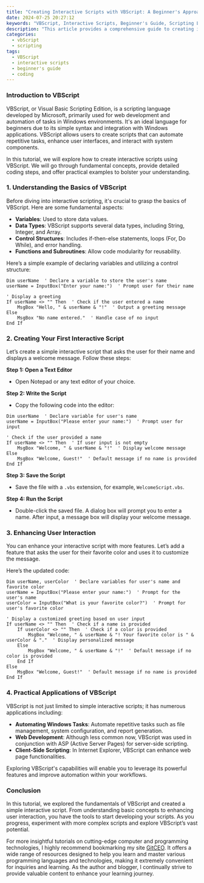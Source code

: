 ```yaml
---
title: "Creating Interactive Scripts with VBScript: A Beginner's Approach"
date: 2024-07-25 20:27:12
keywords: "VBScript, Interactive Scripts, Beginner's Guide, Scripting Language, Learn VBScript"
description: "This article provides a comprehensive guide to creating interactive scripts using VBScript. It covers VBScript fundamentals, step-by-step coding instructions, practical examples, and tips for beginners. Ideal for anyone looking to enhance their scripting skills, this guide ensures easy understanding and application of VBScript in various projects. Explore the benefits of VBScript for automating tasks, building user interfaces, and enhancing productivity. By the end of this tutorial, beginners will be equipped with the essential knowledge to create interactive scripts that make their workflows efficient and effective."
categories:
  - vbScript
  - scripting
tags:
  - VBScript
  - interactive scripts
  - beginner's guide
  - coding
---
```


### Introduction to VBScript

VBScript, or Visual Basic Scripting Edition, is a scripting language developed by Microsoft, primarily used for web development and automation of tasks in Windows environments. It's an ideal language for beginners due to its simple syntax and integration with Windows applications. VBScript allows users to create scripts that can automate repetitive tasks, enhance user interfaces, and interact with system components.

In this tutorial, we will explore how to create interactive scripts using VBScript. We will go through fundamental concepts, provide detailed coding steps, and offer practical examples to bolster your understanding.

<!-- more -->

### 1. Understanding the Basics of VBScript

Before diving into interactive scripting, it's crucial to grasp the basics of VBScript. Here are some fundamental aspects:

- **Variables**: Used to store data values.
- **Data Types**: VBScript supports several data types, including String, Integer, and Array.
- **Control Structures**: Includes if-then-else statements, loops (For, Do While), and error handling.
- **Functions and Subroutines**: Allow code modularity for reusability.

Here’s a simple example of declaring variables and utilizing a control structure:

```vbscript
Dim userName  ' Declare a variable to store the user's name
userName = InputBox("Enter your name:")  ' Prompt user for their name

' Display a greeting
If userName <> "" Then  ' Check if the user entered a name
    MsgBox "Hello, " & userName & "!"  ' Output a greeting message
Else
    MsgBox "No name entered."  ' Handle case of no input
End If
```

### 2. Creating Your First Interactive Script

Let’s create a simple interactive script that asks the user for their name and displays a welcome message. Follow these steps:

**Step 1: Open a Text Editor**
- Open Notepad or any text editor of your choice.

**Step 2: Write the Script**
- Copy the following code into the editor:

```vbscript
Dim userName  ' Declare variable for user's name
userName = InputBox("Please enter your name:")  ' Prompt user for input

' Check if the user provided a name
If userName <> "" Then  ' If user input is not empty
    MsgBox "Welcome, " & userName & "!"  ' Display welcome message
Else
    MsgBox "Welcome, Guest!"  ' Default message if no name is provided
End If
```

**Step 3: Save the Script**
- Save the file with a `.vbs` extension, for example, `WelcomeScript.vbs`.

**Step 4: Run the Script**
- Double-click the saved file. A dialog box will prompt you to enter a name. After input, a message box will display your welcome message.

### 3. Enhancing User Interaction

You can enhance your interactive script with more features. Let’s add a feature that asks the user for their favorite color and uses it to customize the message.

Here’s the updated code:

```vbscript
Dim userName, userColor  ' Declare variables for user's name and favorite color
userName = InputBox("Please enter your name:")  ' Prompt for the user's name
userColor = InputBox("What is your favorite color?")  ' Prompt for user's favorite color

' Display a customized greeting based on user input
If userName <> "" Then  ' Check if a name is provided
    If userColor <> "" Then  ' Check if a color is provided
        MsgBox "Welcome, " & userName & "! Your favorite color is " & userColor & "."  ' Display personalized message
    Else
        MsgBox "Welcome, " & userName & "!"  ' Default message if no color is provided
    End If
Else
    MsgBox "Welcome, Guest!"  ' Default message if no name is provided
End If
```

### 4. Practical Applications of VBScript

VBScript is not just limited to simple interactive scripts; it has numerous applications including:

- **Automating Windows Tasks**: Automate repetitive tasks such as file management, system configuration, and report generation.
- **Web Development**: Although less common now, VBScript was used in conjunction with ASP (Active Server Pages) for server-side scripting.
- **Client-Side Scripting**: In Internet Explorer, VBScript can enhance web page functionalities.

Exploring VBScript's capabilities will enable you to leverage its powerful features and improve automation within your workflows.

### Conclusion

In this tutorial, we explored the fundamentals of VBScript and created a simple interactive script. From understanding basic concepts to enhancing user interaction, you have the tools to start developing your scripts. As you progress, experiment with more complex scripts and explore VBScript’s vast potential.

For more insightful tutorials on cutting-edge computer and programming technologies, I highly recommend bookmarking my site [GitCEO](https://gitceo.com). It offers a wide range of resources designed to help you learn and master various programming languages and technologies, making it extremely convenient for inquiries and learning. As the author and blogger, I continually strive to provide valuable content to enhance your learning journey.